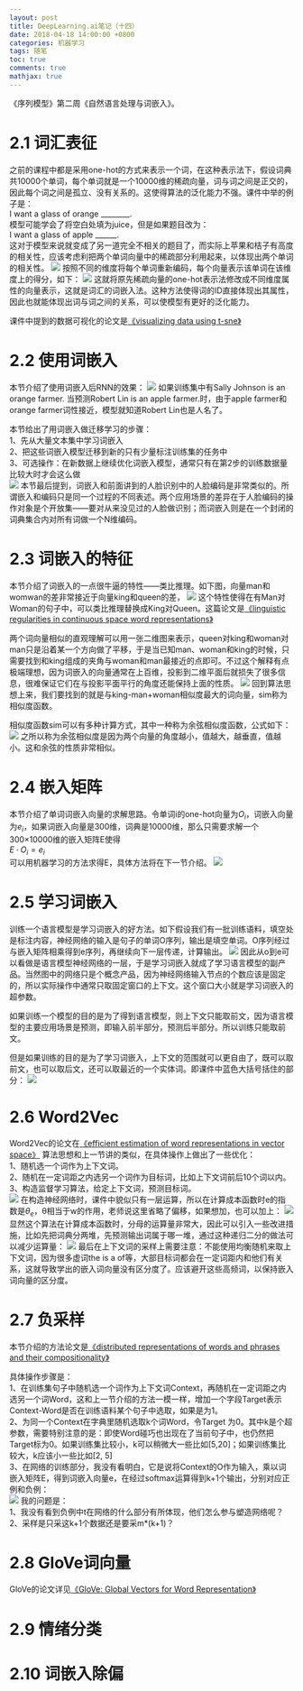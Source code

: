 ```yaml
---
layout: post
title: DeepLearning.ai笔记（十四）
date: 2018-04-18 14:00:00 +0800
categories: 机器学习
tags: 随笔
toc: true
comments: true
mathjax: true
---
```

《序列模型》第二周《自然语言处理与词嵌入》。  

<!-- more -->

# 2.1 词汇表征
之前的课程中都是采用one-hot的方式来表示一个词，在这种表示法下，假设词典共10000个单词，每个单词就是一个10000维的稀疏向量，词与词之间是正交的，因此每个词之间是孤立、没有关系的。这使得算法的泛化能力不强。课件中举的例子是：  
I want a glass of orange ________.  
模型可能学会了将空白处填为juice，但是如果题目改为：  
I want a glass of apple ______.  
这对于模型来说就变成了另一道完全不相关的题目了，而实际上苹果和桔子有高度的相关性，应该考虑利把两个单词向量中的稀疏部分利用起来，以体现出两个单词的相关性。
![](0418DeepLearningAI16/img01.png)
按照不同的维度将每个单词重新编码，每个向量表示该单词在该维度上的得分，如下：
![](0418DeepLearningAI16/img02.png)
这就将原先稀疏向量的one-hot表示法修改成不同维度属性的向量表示，这就是词汇的词嵌入法。这种方法使得词的ID直接体现出其属性，因此也就能体现出词与词之间的关系，可以使模型有更好的泛化能力。

课件中提到的数据可视化的论文是[《visualizing data using t-sne》](http://www.jmlr.org/papers/volume9/vandermaaten08a/vandermaaten08a.pdf)

# 2.2 使用词嵌入
本节介绍了使用词嵌入后RNN的效果：
![](0418DeepLearningAI16/img03.png)
如果训练集中有Sally Johnson is an orange farmer.
当预测Robert Lin is an apple farmer.时，由于apple farmer和orange farmer词性接近，模型就知道Robert Lin也是人名了。

本节给出了用词嵌入做迁移学习的步骤：  
1、先从大量文本集中学习词嵌入  
2、把这些词嵌入模型迁移到新的只有少量标注训练集的任务中  
3、可选操作：在新数据上继续优化词嵌入模型，通常只有在第2步的训练数据量比较大时才会这么做  
![](0418DeepLearningAI16/img04.png)
本节最后提到，词嵌入和前面讲到的人脸识别中的人脸编码是非常类似的。所谓嵌入和编码只是同一个过程的不同表述。两个应用场景的差异在于人脸编码的操作对象是个开放集——要对从来没见过的人脸做识别；而词嵌入则是在一个封闭的词典集合内对所有词做一个N维编码。

# 2.3 词嵌入的特征
本节介绍了词嵌入的一点很牛逼的特性——类比推理。如下图，向量man和womwan的差非常接近于向量king和queen的差，
![](0418DeepLearningAI16/img05.png)
这个特性使得在有Man对Woman的句子中，可以类比推理替换成King对Queen。这篇论文是[《linguistic regularities in continuous space word representations》](https://www.aclweb.org/anthology/N13-1090)

两个词向量相似的直观理解可以用一张二维图来表示，queen对king和woman对man只是沿着某一个方向做了平移，于是当已知man、woman和king的时候，只需要找到和king组成的夹角与woman和man最接近的点即可。不过这个解释有点极端理想，因为词嵌入的向量通常在上百维，投影到二维平面后就损失了很多信息，很难保证它们在与投影平面平行的角度还能保持上面的性质。
![](0418DeepLearningAI16/img06.png)
回到算法思想上来，我们要找到的就是与king-man+woman相似度最大的词向量，sim称为相似度函数。

相似度函数sim可以有多种计算方式，其中一种称为余弦相似度函数，公式如下：
![](0418DeepLearningAI16/img07.png)
之所以称为余弦相似度是因为两个向量的角度越小，值越大，越垂直，值越小。这和余弦的性质非常相似。

# 2.4 嵌入矩阵
本节介绍了单词词嵌入向量的求解思路。令单词i的one-hot向量为$O_i$，词嵌入向量为$e_i$，如果词嵌入向量是300维，词典是10000维，那么只需要求解一个300×10000维的嵌入矩阵E使得  
$E·O_i = e_i$  
可以用机器学习的方法求得E，具体方法将在下一节介绍。
![](0418DeepLearningAI16/img08.png)

# 2.5 学习词嵌入
训练一个语言模型是学习词嵌入的好方法。如下假设我们有一批训练语料，填空处是标注内容，神经网络的输入是句子的单词O序列，输出是填空单词。O序列经过与嵌入矩阵相乘得到e序列，再继续向下一层传递，计算输出。
![](0418DeepLearningAI16/img09.png)
因此从o到e可以看做是语言模型神经网络的一层，于是学习词嵌入就成了学习语言模型的副产品。当然图中的网络只是个概念产品，因为神经网络输入节点的个数应该是固定的，所以实际操作中通常只取固定窗口的上下文。这个窗口大小就是学习词嵌入的超参数。

如果训练一个模型的目的是为了得到语言模型，则上下文只能取前文，因为语言模型的主要应用场景是预测，即输入前半部分，预测后半部分。所以训练只能取前文。

但是如果训练的目的是为了学习词嵌入，上下文的范围就可以更自由了，既可以取前文，也可以取后文，还可以取最近的一个实体词。即课件中蓝色大括号括住的部分：
![](0418DeepLearningAI16/img10.png)

# 2.6 Word2Vec
Word2Vec的论文在[《efficient estimation of word representations in vector space》](https://arxiv.org/abs/1301.3781)
算法思想和上一节讲的类似，在具体操作上做出了一些优化：  
1、随机选一个词作为上下文词。  
2、随机在一定词距之内选另一个词作为目标词，比如上下文词前后10个词以内。  
3、构造监督学习算法，给定上下文词，预测目标词。  
![](0418DeepLearningAI16/img11.png)
在构造神经网络时，课件中貌似只有一层运算，所以在计算成本函数时e的指数是$θ_e$，θ相当于w的作用，老师说这里省略了偏移，如果想加，也可以加上：
![](0418DeepLearningAI16/img12.png)
显然这个算法在计算成本函数时，分母的运算量非常大，因此可以引入一些改进措施，比如先把词典分两堆，先预测输出词属于哪一堆，通过这种递归二分的做法可以减少运算量：
![](0418DeepLearningAI16/img13.png)
最后在上下文词的采样上需要注意：不能使用均衡随机来取上下文词，因为很多虚词the is a of等，大部目标词都会在一定词距内和他们有关系，这就导致学出的嵌入词向量没有区分度了。应该避开这些高频词，以保持嵌入词向量的区分度。

# 2.7 负采样
本节介绍的方法论文是[《distributed representations of words and phrases and their compositionality》](https://papers.nips.cc/paper/5021-distributed-representations-of-words-and-phrases-and-their-compositionality.pdf)

具体操作步骤是：  
1、在训练集句子中随机选一个词作为上下文词Context，再随机在一定词距之内选另一个词Word，这和上一节介绍的方法一模一样，增加一个字段Target表示Context-Word是否在训练语料某个句子中选取，如果是为1。  
2、为同一个Context在字典里随机选取k个词Word，令Target 为0。其中k是个超参数，需要特别注意的是：即使Word碰巧也出现在了当前句子中，也仍然把Target标为0。如果训练集比较小，k可以稍微大一些比如[5,20]；如果训练集比较大，k应该小一些比如[2, 5]  
3、在网络的训练部分，我没有看明白，它是说将Context的O作为输入，乘以词嵌入矩阵E，得到词嵌入向量e，在经过softmax运算得到k+1个输出，分别对应正例和负例：  
![](0418DeepLearningAI16/img14.png)
我的问题是：  
1、我没有看到负例中t在网络的什么部分有所体现，他们怎么参与塑造网络呢？  
2、采样是只采这k+1个数据还是要采m*(k+1)？

# 2.8 GloVe词向量
GloVe的论文详见[《GloVe: Global Vectors for Word Representation》](https://nlp.stanford.edu/pubs/glove.pdf)

# 2.9 情绪分类

# 2.10 词嵌入除偏